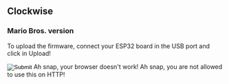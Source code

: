 ## Clockwise
### Mario Bros. version

To upload the firmware, connect your ESP32 board in the USB port and click in Upload!

<esp-web-install-button manifest="static/firmware_build/v1/manifest.json">
  
  <input type="image" slot="activate" src="https://cf.shopee.com.br/file/51170f49178996ea3b70251c05cecfff" />
  <span slot="unsupported">Ah snap, your browser doesn't work!</span>
  <span slot="not-allowed">Ah snap, you are not allowed to use this on HTTP!</span>
</esp-web-install-button>
